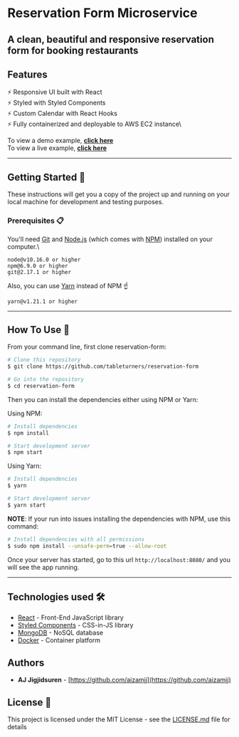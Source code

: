 # Reservation Form Microservice

## A clean, beautiful and responsive reservation form for booking restaurants


## Features

⚡️ Responsive UI built with React\
⚡️ Styled with Styled Components\
⚡️ Custom Calendar with React Hooks\
⚡️ Fully containerized and deployable to AWS EC2 instance\


To view a demo example, **[click here]()**\
To view a live example, **[click here]()**

---

## Getting Started 🚀

These instructions will get you a copy of the project up and running on your local machine for development and testing purposes. 

### Prerequisites 📋

You'll need [Git](https://git-scm.com) and [Node.js](https://nodejs.org/en/download/) (which comes with [NPM](http://npmjs.com)) installed on your computer.\


```
node@v10.16.0 or higher
npm@6.9.0 or higher
git@2.17.1 or higher
```

Also, you can use [Yarn](https://yarnpkg.com/) instead of NPM ☝️

```
yarn@v1.21.1 or higher
```

---

## How To Use 🔧

From your command line, first clone reservation-form:

```bash
# Clone this repository
$ git clone https://github.com/tableturners/reservation-form

# Go into the repository
$ cd reservation-form

```

Then you can install the dependencies either using NPM or Yarn:

Using NPM:

```bash
# Install dependencies
$ npm install

# Start development server
$ npm start
```

Using Yarn:

```bash
# Install dependencies
$ yarn

# Start development server
$ yarn start
```

**NOTE**:
If your run into issues installing the dependencies with NPM, use this command:

```bash
# Install dependencies with all permissions
$ sudo npm install --unsafe-perm=true --allow-root
```

Once your server has started, go to this url `http://localhost:8080/` and you will see the app running.

---

## Technologies used 🛠️

- [React](https://es.reactjs.org/) - Front-End JavaScript library
- [Styled Components](https://styled-components.com/) - CSS-in-JS library
- [MongoDB](https://www.mongodb.com/) - NoSQL database
- [Docker](https://www.docker.com/) - Container platform

## Authors

- **AJ Jigjidsuren** - [https://github.com/aizamjj](https://github.com/aizamjj)


## License 📄

This project is licensed under the MIT License - see the [LICENSE.md](LICENSE.md) file for details

